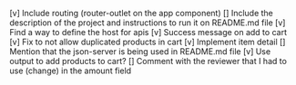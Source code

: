[v] Include routing (router-outlet on the app component)
[] Include the description of the project and instructions to run it on README.md file
[v] Find a way to define the host for apis
[v] Success message on add to cart
[v] Fix to not allow duplicated products in cart
[v] Implement item detail
[] Mention that the json-server is being used in README.md file
[v] Use output to add products to cart?
[] Comment with the reviewer that I had to use (change) in the amount field